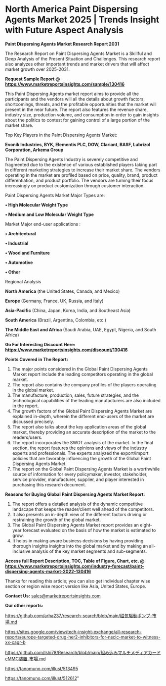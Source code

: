 # North America Paint Dispersing Agents Market 2025 | Trends Insight with Future Aspect Analysis

<strong>Paint Dispersing Agents Market Research Report 2031</strong>

The Research Report on Paint Dispersing Agents Market is a Skillful and Deep Analysis of the Present Situation and Challenges. This research report also analyzes other important trends and market drivers that will affect market growth over 2025-2031.

<strong>Request Sample Report @ <a href=https://www.marketreportsinsights.com/sample/130416>https://www.marketreportsinsights.com/sample/130416</a></strong>

This Paint Dispersing Agents market report aims to provide all the participants and the vendors will all the details about growth factors, shortcomings, threats, and the profitable opportunities that the market will present in the near future. The report also features the revenue share, industry size, production volume, and consumption in order to gain insights about the politics to contest for gaining control of a large portion of the market share.

Top Key Players in the Paint Dispersing Agents Market:

<strong>Evonik Industries, BYK, Elementis PLC, DOW, Clariant, BASF, Lubrizol Corporation, Arkema Group</strong>

The Paint Dispersing Agents Industry is severely competitive and fragmented due to the existence of various established players taking part in different marketing strategies to increase their market share. The vendors operating in the market are profiled based on price, quality, brand, product differentiation, and product portfolio. The vendors are turning their focus increasingly on product customization through customer interaction.

Paint Dispersing Agents Market Major Types are:

<strong>• High Molecular Weight Type

• Medium and Low Molecular Weight Type</strong>

Market Major end-user applications :

<strong>• Architectural

• Industrial

• Wood and Furniture

• Automotive

• Other</strong>

Regional Analysis

</u><strong><b>North America</b></strong> (the United States, Canada, and Mexico)

<strong><b>Europe </b></strong>(Germany, France, UK, Russia, and Italy)

<strong><b>Asia-Pacific</b></strong> (China, Japan, Korea, India, and Southeast Asia)

<strong><b>South America</b></strong> (Brazil, Argentina, Colombia, etc.)

<strong><b>The Middle East and Africa</b></strong> (Saudi Arabia, UAE, Egypt, Nigeria, and South Africa)

<strong>Go For Interesting Discount Here: <a href=https://www.marketreportsinsights.com/discount/130416>https://www.marketreportsinsights.com/discount/130416</a></strong>

<strong>Points Covered in The Report:</strong>
<ol>
  <li>The major points considered in the Global Paint Dispersing Agents Market report include the leading competitors operating in the global market.</li>
  <li>The report also contains the company profiles of the players operating in the global market.</li>
  <li>The manufacture, production, sales, future strategies, and the technological capabilities of the leading manufacturers are also included in the report.</li>
  <li>The growth factors of the Global Paint Dispersing Agents Market are explained in-depth, wherein the different end-users of the market are discussed precisely.</li>
  <li>The report also talks about the key application areas of the global market, thereby providing an accurate description of the market to the readers/users.</li>
  <li>The report incorporates the SWOT analysis of the market. In the final section, the report features the opinions and views of the industry experts and professionals. The experts analyzed the export/import policies that are favorably influencing the growth of the Global Paint Dispersing Agents Market.</li>
  <li>The report on the Global Paint Dispersing Agents Market is a worthwhile source of information for every policymaker, investor, stakeholder, service provider, manufacturer, supplier, and player interested in purchasing this research document.</li>
</ol>
<strong>Reasons for Buying Global Paint Dispersing Agents Market Report:</strong>

<ol>
  <li>The report offers a detailed analysis of the dynamic competitive landscape that keeps the reader/client well ahead of the competitors.</li>
  <li>It also presents an in-depth view of the different factors driving or restraining the growth of the global market.</li>
  <li>The Global Paint Dispersing Agents Market report provides an eight-year forecast evaluated on the basis of how the market is estimated to grow.</li>
  <li>It helps in making aware business decisions by having providing thorough insights insights into the global market and by making an all-inclusive analysis of the key market segments and sub-segments.</li>
</ol>
<strong>Access full Report Description, TOC, Table of Figure, Chart, etc. @ <a href=https://www.marketreportsinsights.com/industry-forecast/paint-dispersing-agents-market-2022-130416>https://www.marketreportsinsights.com/industry-forecast/paint-dispersing-agents-market-2022-130416</a></strong>


Thanks for reading this article; you can also get individual chapter wise section or region wise report version like Asia, United States, Europe.

<strong>Contact Us:</strong>
sales@marketreportsinsights.com

<strong>Our other reports:</strong>

<a href=https://github.com/arha237/research-search/blob/main/磁気駆動ポンプ-市場.md>https://github.com/arha237/research-search/blob/main/磁気駆動ポンプ-市場.md</a>

<a href=https://sites.google.com/view/tech-insight-exchange/all-research-reports/europe-targeted-drug-her2-inhibitors-for-nsclc-market-to-witness-xx-cagr-b>https://sites.google.com/view/tech-insight-exchange/all-research-reports/europe-targeted-drug-her2-inhibitors-for-nsclc-market-to-witness-xx-cagr-b</a>

<a href=https://github.com/Ishi78/Research/blob/main/組み込みマルチメディアカードeMMC装置-市場.md>https://github.com/Ishi78/Research/blob/main/組み込みマルチメディアカードeMMC装置-市場.md</a>

<a href=https://tanomuno.com/illust/513495>https://tanomuno.com/illust/513495</a>

<a href=https://tanomuno.com/illust/512612>https://tanomuno.com/illust/512612</a>"
